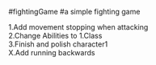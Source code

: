 #fightingGame
#a simple fighting game <br/>








1.Add movement stopping when attacking <br/>
2.Change Abilities to 1.Class <br />
3.Finish and polish character1 <br />
X.Add running backwards <br />